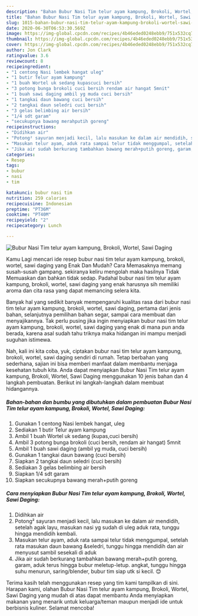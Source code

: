 ```yaml
---
description: "Bahan Bubur Nasi Tim telur ayam kampung, Brokoli, Wortel, Sawi Daging | Cara Bikin Bubur Nasi Tim telur ayam kampung, Brokoli, Wortel, Sawi Daging Yang Enak Dan Lezat"
title: "Bahan Bubur Nasi Tim telur ayam kampung, Brokoli, Wortel, Sawi Daging | Cara Bikin Bubur Nasi Tim telur ayam kampung, Brokoli, Wortel, Sawi Daging Yang Enak Dan Lezat"
slug: 1015-bahan-bubur-nasi-tim-telur-ayam-kampung-brokoli-wortel-sawi-daging-cara-bikin-bubur-nasi-tim-telur-ayam-kampung-brokoli-wortel-sawi-daging-yang-enak-dan-lezat
date: 2020-06-30T06:53:30.569Z
image: https://img-global.cpcdn.com/recipes/4b46eded0248ebb9/751x532cq70/bubur-nasi-tim-telur-ayam-kampung-brokoli-wortel-sawi-daging-foto-resep-utama.jpg
thumbnail: https://img-global.cpcdn.com/recipes/4b46eded0248ebb9/751x532cq70/bubur-nasi-tim-telur-ayam-kampung-brokoli-wortel-sawi-daging-foto-resep-utama.jpg
cover: https://img-global.cpcdn.com/recipes/4b46eded0248ebb9/751x532cq70/bubur-nasi-tim-telur-ayam-kampung-brokoli-wortel-sawi-daging-foto-resep-utama.jpg
author: Jon Clark
ratingvalue: 3.6
reviewcount: 8
recipeingredient:
- "1 centong Nasi lembek hangat uleg"
- "1 butir Telur ayam kampung"
- "1 buah Wortel uk sedang kupascuci bersih"
- "3 potong bunga brokoli cuci bersih rendam air hangat 5mnit"
- "1 buah sawi daging ambil yg muda cuci bersih"
- "1 tangkai daun bawang cuci bersih"
- "2 tangkai daun seledri cuci bersih"
- "3 gelas belimbing air bersih"
- "1/4 sdt garam"
- "secukupnya bawang merahputih goreng"
recipeinstructions:
- "Didihkan air"
- "Potong² sayuran menjadi kecil, lalu masukan ke dalam air mendidih, setelah agak layu, masukan nasi yg sudah di uleg aduk rata, tunggu hingga mendidih kembali."
- "Masukan telur ayam, aduk rata sampai telur tidak menggumpal, setelah rata masukan daun bawang &amp;seledri, tunggu hingga mendidih dan air menyusut sambil sesekali di aduk"
- "Jika air sudah berkurang tambahkan bawang merah+putih goreng, garam, aduk terus hingga bubur meletup-letup. angkat, tunggu hingga suhu menurun, saring/blender, bubur tim siap utk si kecil. 😊"
categories:
- Resep
tags:
- bubur
- nasi
- tim

katakunci: bubur nasi tim 
nutrition: 259 calories
recipecuisine: Indonesian
preptime: "PT36M"
cooktime: "PT40M"
recipeyield: "2"
recipecategory: Lunch

---
```



![Bubur Nasi Tim telur ayam kampung, Brokoli, Wortel, Sawi Daging](https://img-global.cpcdn.com/recipes/4b46eded0248ebb9/751x532cq70/bubur-nasi-tim-telur-ayam-kampung-brokoli-wortel-sawi-daging-foto-resep-utama.jpg)

Kamu Lagi mencari ide resep bubur nasi tim telur ayam kampung, brokoli, wortel, sawi daging yang Enak Dan Mudah? Cara Memasaknya memang susah-susah gampang. sekiranya keliru mengolah maka hasilnya Tidak Memuaskan dan bahkan tidak sedap. Padahal bubur nasi tim telur ayam kampung, brokoli, wortel, sawi daging yang enak harusnya sih memiliki aroma dan cita rasa yang dapat memancing selera kita.

Banyak hal yang sedikit banyak mempengaruhi kualitas rasa dari bubur nasi tim telur ayam kampung, brokoli, wortel, sawi daging, pertama dari jenis bahan, selanjutnya pemilihan bahan segar, sampai cara membuat dan menyajikannya. Tak perlu pusing jika ingin menyiapkan bubur nasi tim telur ayam kampung, brokoli, wortel, sawi daging yang enak di mana pun anda berada, karena asal sudah tahu triknya maka hidangan ini mampu menjadi suguhan istimewa.




Nah, kali ini kita coba, yuk, ciptakan bubur nasi tim telur ayam kampung, brokoli, wortel, sawi daging sendiri di rumah. Tetap berbahan yang sederhana, sajian ini bisa memberi manfaat dalam membantu menjaga kesehatan tubuh kita. Anda dapat menyiapkan Bubur Nasi Tim telur ayam kampung, Brokoli, Wortel, Sawi Daging menggunakan 10 jenis bahan dan 4 langkah pembuatan. Berikut ini langkah-langkah dalam membuat hidangannya.

<!--inarticleads1-->

##### Bahan-bahan dan bumbu yang dibutuhkan dalam pembuatan Bubur Nasi Tim telur ayam kampung, Brokoli, Wortel, Sawi Daging:

1. Gunakan 1 centong Nasi lembek hangat, uleg
1. Sediakan 1 butir Telur ayam kampung
1. Ambil 1 buah Wortel uk sedang (kupas,cuci bersih)
1. Ambil 3 potong bunga brokoli (cuci bersih, rendam air hangat) 5mnit
1. Ambil 1 buah sawi daging (ambil yg muda, cuci bersih)
1. Gunakan 1 tangkai daun bawang (cuci bersih)
1. Siapkan 2 tangkai daun seledri (cuci bersih)
1. Sediakan 3 gelas belimbing air bersih
1. Siapkan 1/4 sdt garam
1. Siapkan secukupnya bawang merah+putih goreng




<!--inarticleads2-->

##### Cara menyiapkan Bubur Nasi Tim telur ayam kampung, Brokoli, Wortel, Sawi Daging:

1. Didihkan air
1. Potong² sayuran menjadi kecil, lalu masukan ke dalam air mendidih, setelah agak layu, masukan nasi yg sudah di uleg aduk rata, tunggu hingga mendidih kembali.
1. Masukan telur ayam, aduk rata sampai telur tidak menggumpal, setelah rata masukan daun bawang &amp;seledri, tunggu hingga mendidih dan air menyusut sambil sesekali di aduk
1. Jika air sudah berkurang tambahkan bawang merah+putih goreng, garam, aduk terus hingga bubur meletup-letup. angkat, tunggu hingga suhu menurun, saring/blender, bubur tim siap utk si kecil. 😊




Terima kasih telah menggunakan resep yang tim kami tampilkan di sini. Harapan kami, olahan Bubur Nasi Tim telur ayam kampung, Brokoli, Wortel, Sawi Daging yang mudah di atas dapat membantu Anda menyiapkan makanan yang menarik untuk keluarga/teman maupun menjadi ide untuk berbisnis kuliner. Selamat mencoba!
